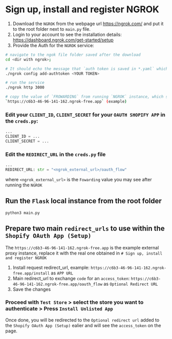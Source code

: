 # Sign up, install and register NGROK

1. Download the `NGROK` from the webpage url https://ngrok.com/ and put it to the root folder next to `main.py` file.
2. Login to your account to see the installation details: https://dashboard.ngrok.com/get-started/setup
3. Provide the Auth for the `NGROK` service: 
```bash
# navigate to the ngok file folder saved after the download
cd <dir with ngrok>;

# It should echo the message that `auth token is saved in *.yaml` which is ok.
./ngrok config add-authtoken <YOUR TOKEN>

# run the service
./ngrok http 3000

# copy the value of `FROWARDING` from running `NGROK` instance, which should similar to this:
`https://c6b3-46-96-141-162.ngrok-free.app` (example)

```

### Edit your `CLIENT_ID`, `CLIENT_SECRET` for your `OAUTH SHOPIFY APP` in the `creds.py`:
```python
...
CLIENT_ID = ...
CLIENT_SECRET = ...
```

### Edit the `REDIRECT_URL` in the `creds.py` file
```python
...
REDIRECT_URL: str = "<ngrok_external_url>/oauth_flow"
```
where `<ngrok_external_url>` is the `Fowarding` value you may see after running the `NGROK`

## Run the `Flask` local instance from the root folder
```
python3 main.py
```

## Prepare two main `redirect_urls` to use within the `Shopify OAuth App (Setup)`

The `https://c6b3-46-96-141-162.ngrok-free.app` is the example external proxy instance, replace it with the real one obtained in `# Sign up, install and register NGROK`

1. Install request redirect_url, example: `https://c6b3-46-96-141-162.ngrok-free.app/install` as `APP URL`
2. Main redirect_url to exchange `code` for an `access_token`: `https://c6b3-46-96-141-162.ngrok-free.app/oauth_flow` as `Optional Redirect URL`
3. Save the changes

### Proceed with `Test Store` > select the store you want to authenticate > Press `Install Unlisted App`
Once done, you will be redirected to the `Optional redirect url` added to the `Shopify OAuth App (Setup)` ealier and will see the `access_token` on the page.
